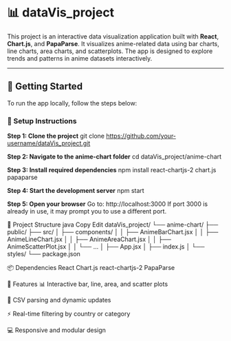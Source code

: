 # 📊 dataVis_project

This project is an interactive data visualization application built with **React**, **Chart.js**, and **PapaParse**. It visualizes anime-related data using bar charts, line charts, area charts, and scatterplots. The app is designed to explore trends and patterns in anime datasets interactively.

---

## 🚀 Getting Started

To run the app locally, follow the steps below:

### 🔧 Setup Instructions  

**Step 1: Clone the project**
git clone https://github.com/your-username/dataVis_project.git

**Step 2: Navigate to the anime-chart folder**
cd dataVis_project/anime-chart

**Step 3: Install required dependencies**
npm install react-chartjs-2 chart.js papaparse

**Step 4: Start the development server**
npm start

**Step 5: Open your browser**
Go to:
http://localhost:3000
If port 3000 is already in use, it may prompt you to use a different port.

📁 Project Structure
java
Copy
Edit
dataVis_project/
└── anime-chart/
    ├── public/
    ├── src/
    │   ├── components/
    │   │   ├── AnimeBarChart.jsx
    │   │   ├── AnimeLineChart.jsx
    │   │   ├── AnimeAreaChart.jsx
    │   │   ├── AnimeScatterPlot.jsx
    │   │   └── ...
    │   ├── App.jsx
    │   ├── index.js
    │   └── styles/
    └── package.json

📦 Dependencies
React
Chart.js
react-chartjs-2
PapaParse

🎯 Features
📊 Interactive bar, line, area, and scatter plots

📂 CSV parsing and dynamic updates

⚡ Real-time filtering by country or category

💻 Responsive and modular design


